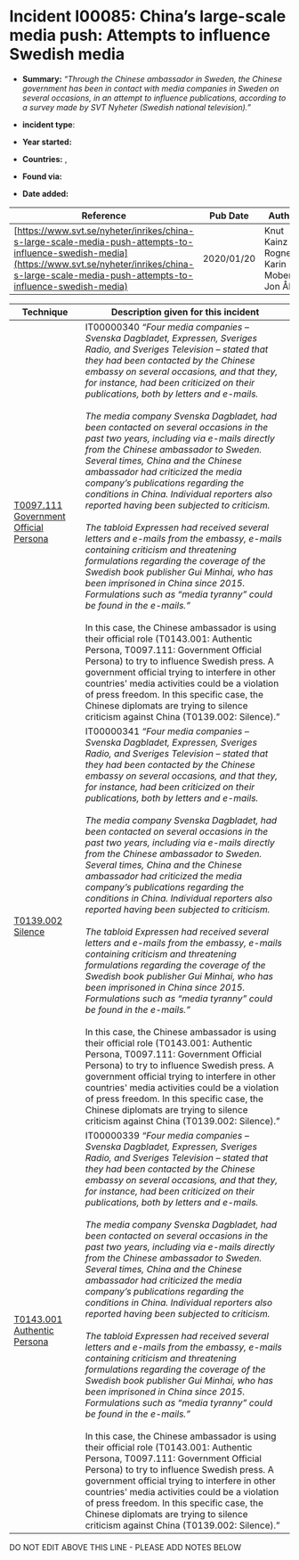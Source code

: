 # Incident I00085: China’s large-scale media push: Attempts to influence Swedish media

* **Summary:** <i>“Through the Chinese ambassador in Sweden, the Chinese government has been in contact with media companies in Sweden on several occasions, in an attempt to influence publications, according to a survey made by SVT Nyheter (Swedish national television).”</I>

* **incident type**: 

* **Year started:** 

* **Countries:**  , 

* **Found via:** 

* **Date added:** 


| Reference | Pub Date | Authors | Org | Archive |
| --------- | -------- | ------- | --- | ------- |
| [https://www.svt.se/nyheter/inrikes/china-s-large-scale-media-push-attempts-to-influence-swedish-media](https://www.svt.se/nyheter/inrikes/china-s-large-scale-media-push-attempts-to-influence-swedish-media) | 2020/01/20 | Knut Kainz Rognerud, Karin Moberg, Jon Åhlén | SÅ ARBETAR VI | [https://web.archive.org/web/20240408034525/https://www.svt.se/nyheter/inrikes/china-s-large-scale-media-push-attempts-to-influence-swedish-media](https://web.archive.org/web/20240408034525/https://www.svt.se/nyheter/inrikes/china-s-large-scale-media-push-attempts-to-influence-swedish-media) |

 

| Technique | Description given for this incident |
| --------- | ------------------------- |
| [T0097.111 Government Official Persona](../../generated_pages/techniques/T0097.111.md) | IT00000340 <i>“Four media companies – Svenska Dagbladet, Expressen, Sveriges Radio, and Sveriges Television – stated that they had been contacted by the Chinese embassy on several occasions, and that they, for instance, had been criticized on their publications, both by letters and e-mails.<br><br> The media company Svenska Dagbladet, had been contacted on several occasions in the past two years, including via e-mails directly from the Chinese ambassador to Sweden. Several times, China and the Chinese ambassador had criticized the media company’s publications regarding the conditions in China. Individual reporters also reported having been subjected to criticism.<br><br> The tabloid Expressen had received several letters and e-mails from the embassy, e-mails containing criticism and threatening formulations regarding the coverage of the Swedish book publisher Gui Minhai, who has been imprisoned in China since 2015. Formulations such as “media tyranny” could be found in the e-mails.”</i><br><br> In this case, the Chinese ambassador is using their official role (T0143.001: Authentic Persona, T0097.111: Government Official Persona) to try to influence Swedish press. A government official trying to interfere in other countries' media activities could be a violation of press freedom. In this specific case, the Chinese diplomats are trying to silence criticism against China (T0139.002: Silence).” |
| [T0139.002 Silence](../../generated_pages/techniques/T0139.002.md) | IT00000341 <i>“Four media companies – Svenska Dagbladet, Expressen, Sveriges Radio, and Sveriges Television – stated that they had been contacted by the Chinese embassy on several occasions, and that they, for instance, had been criticized on their publications, both by letters and e-mails.<br><br> The media company Svenska Dagbladet, had been contacted on several occasions in the past two years, including via e-mails directly from the Chinese ambassador to Sweden. Several times, China and the Chinese ambassador had criticized the media company’s publications regarding the conditions in China. Individual reporters also reported having been subjected to criticism.<br><br> The tabloid Expressen had received several letters and e-mails from the embassy, e-mails containing criticism and threatening formulations regarding the coverage of the Swedish book publisher Gui Minhai, who has been imprisoned in China since 2015. Formulations such as “media tyranny” could be found in the e-mails.”</i><br><br> In this case, the Chinese ambassador is using their official role (T0143.001: Authentic Persona, T0097.111: Government Official Persona) to try to influence Swedish press. A government official trying to interfere in other countries' media activities could be a violation of press freedom. In this specific case, the Chinese diplomats are trying to silence criticism against China (T0139.002: Silence).” |
| [T0143.001 Authentic Persona](../../generated_pages/techniques/T0143.001.md) | IT00000339 <i>“Four media companies – Svenska Dagbladet, Expressen, Sveriges Radio, and Sveriges Television – stated that they had been contacted by the Chinese embassy on several occasions, and that they, for instance, had been criticized on their publications, both by letters and e-mails.<br><br> The media company Svenska Dagbladet, had been contacted on several occasions in the past two years, including via e-mails directly from the Chinese ambassador to Sweden. Several times, China and the Chinese ambassador had criticized the media company’s publications regarding the conditions in China. Individual reporters also reported having been subjected to criticism.<br><br> The tabloid Expressen had received several letters and e-mails from the embassy, e-mails containing criticism and threatening formulations regarding the coverage of the Swedish book publisher Gui Minhai, who has been imprisoned in China since 2015. Formulations such as “media tyranny” could be found in the e-mails.”</i><br><br> In this case, the Chinese ambassador is using their official role (T0143.001: Authentic Persona, T0097.111: Government Official Persona) to try to influence Swedish press. A government official trying to interfere in other countries' media activities could be a violation of press freedom. In this specific case, the Chinese diplomats are trying to silence criticism against China (T0139.002: Silence).” |


DO NOT EDIT ABOVE THIS LINE - PLEASE ADD NOTES BELOW